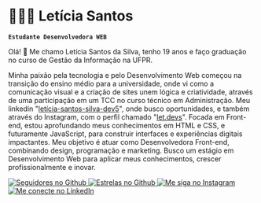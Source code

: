 # 👩🏻‍💻 Letícia Santos
**`Estudante Desenvolvedora WEB`**

Olá! 👋 Me chamo Letícia Santos da Silva, tenho 19 anos e faço graduação no curso de Gestão da Informação na UFPR.

Minha paixão pela tecnologia e pelo Desenvolvimento Web começou na transição do ensino médio para a universidade, onde vi como a comunicação visual e a criação de sites unem lógica e criatividade, através de uma participação em um TCC no curso técnico em Administração.
Meu linkedin "[letícia-santos-silva-dev5](https://www.linkedin.com/in/let%C3%ADcia-santos-silva-dev5/)", onde busco oportunidades, e também através do Instagram, com o perfil chamado "[let.devs](https://www.instagram.com/let.devs/?next=%2F)".
Focada em Front-end, estou aprofundando meus conhecimentos em HTML e CSS, e futuramente JavaScript, para construir interfaces e experiências digitais impactantes. Meu objetivo é atuar como Desenvolvedora Front-end, combinando design, programação e marketing. Busco um estágio em Desenvolvimento Web para aplicar meus conhecimentos, crescer profissionalmente e inovar.



  <p align="left">
    <a href="https://github.com/leticiasantos-dev5">
        <img alt="Seguidores no Github" title="Me siga no Github" src="https://custom-icon-badges.demolab.com/github/followers/leticiasantos-dev5?color=236ad3&labelColor=1155ba&style=for-the-badge&logo=github-&label=seguidores&logoColor=white"/>
    </a>
    <a href="https://github.com/leticiasantos-dev5">
        <img alt="Estrelas no Github" title="Total de estrelas Github" src="https://custom-icon-badges.demolab.com/github/stars/leticiasantos-dev5?color=55960c&style=for-the-badge&labelColor=488207&logo=star"/>
    </a>
    <a href="https://www.instagram.com/let.devs/">
        <img alt="Me siga no Instagram" title="Me siga no Instagram" src="https://img.shields.io/badge/Instagram-let.devs-E4405F?style=for-the-badge&logo=instagram&logoColor=white"/>
    </a>
    <a href="https://www.linkedin.com/in/let%C3%ADcia-santos-silva-dev5/">
        <img alt="Me conecte no LinkedIn" title="Me conecte no LinkedIn" src="https://img.shields.io/badge/LinkedIn-Conecte--se-0A66C2?style=for-the-badge&logo=linkedin&logoColor=white"/>
    </a>
</p>




